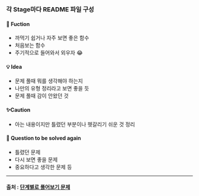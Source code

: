 ### 각 Stage마다 README 파일 구성
#### 🔎 Fuction 
- 까먹기 쉽거나 자주 보면 좋은 함수
- 처음보는 함수 
- 주기적으로 들어와서 외우자 😂


#### 💡 Idea
- 문제 풀때 뭐를 생각해야 하는지 
- 나만의 유형 정리라고 보면 좋을 듯
- 문제 풀때 감이 안왔던 것 

#### ✨Caution
- 아는 내용이지만 틀렸던 부분이나 헷갈리기 쉬운 것 정리



#### 📌 Question to be solved again
- 틀렸던 문제
- 다시 보면 좋을 문제
- 중요하다고 생각한 문제 등

--------------------------------------------------------------------------------
#### 출처 : [단계별로 풀어보기 문제](https://www.acmicpc.net/step)